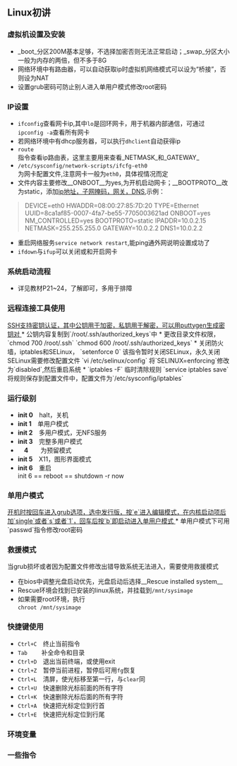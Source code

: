 ##  Linux初讲

### 虚拟机设置及安装
*	_boot_分区200M基本足够，不选择加密否则无法正常启动；_swap_分区大小一般为内存的两倍，但不多于8G
* 网络环境中有路由器，可以自动获取ip时虚拟机网络模式可以设为“桥接”，否则设为NAT
* 设置grub密码可防止别人进入单用户模式修改root密码

### IP设置
* `ifconfig`查看网卡ip,其中`lo`是回环网卡，用于机器内部通信，可通过`ipconfig -a`查看所有网卡
* 若网络环境中有dhcp服务器，可以执行`dhclient`自动获得ip
* `route`  
指令查看ip路由表，这里主要用来查看_NETMASK_和_GATEWAY_
* `/etc/sysconfig/network-scripts/ifcfg-eth0`  
为网卡配置文件,注意网卡一般为`eth0`，具体视情况而定
* 文件内容主要修改__ONBOOT__为yes,为开机启动网卡；__BOOTPROTO__改为static，添加<u>ip地址，子网掩码，网关，DNS</u>,示例：
> DEVICE=eth0
> HWADDR=08:00:27:85:7D:20
> TYPE=Ethernet
> UUID=8ca1af85-0007-4fa7-be55-7705003621ad
> ONBOOT=yes
> NM_CONTROLLED=yes
> BOOTPROTO=static
> IPADDR=10.0.2.15
> NETMASK=255.255.255.0
> GATEWAY=10.0.2.2
> DNS1=10.0.2.2  
*	重启网络服务`service network restart`,能ping通外网说明设置成功了
* `ifdown`与`ifup`可以关闭或和开启网卡

### 系统启动流程
*	详见教材P21~24，了解即可，多用于排障

### 远程连接工具使用
<u>
SSH支持密钥认证，其中公钥用于加密，私钥用于解密，可以用puttygen生成密钥对
</u>
*	公钥内容复制到`/root/.ssh/authorized_keys`中
* 更改目录文件权限，  
`chmod 700 /root/.ssh`  
`chmod 600 /root/.ssh/authorized_keys`
* 关闭防火墙，iptables和SELinux，  
`setenforce 0`  
该指令暂时关闭SELinux，永久关闭SELinux需要修改配置文件  
`vi /etc/selinux/config`  
将`SELINUX=enforcing`修改为`disabled`,然后重启系统
* `iptables -F`  
临时清除规则  
`service iptables save`  
将规则保存到配置文件中，配置文件为`/etc/sysconfig/iptables`

### 运行级别
* __init 0__　halt，关机
* __init 1__　单用户模式
* __init 2__　多用户模式，无NFS服务
* __init 3__　完整多用户模式
* 　__4__　　为预留模式
* __init 5__　X11，图形界面模式
* __init 6__　重启  
init 6  ==  reboot ==  shutdown -r now

### 单用户模式
<u>
开机时按回车进入grub选项，选中发行版，按`e`进入编辑模式，在内核启动项后加`single`或者`s`或者`1`，回车后按`b`即启动进入单用户模式
</u>
*
单用户模式下可用`passwd`指令修改root密码

### 救援模式
当grub损坏或者因为配置文件修改出错导致系统无法进入，需要使用救援模式
* 在bios中调整光盘启动优先，光盘启动后选择__Rescue installed system__
* Rescue环境会找到已安装的linux系统，并挂载到`/mnt/sysimage`
* 如果需要root环境，执行  
`chroot /mnt/sysimage`

### 快捷键使用
* `Ctrl+C`　终止当前指令
* `Tab`　　 补全命令和目录
* `Ctrl+D`　退出当前终端，或使用exit
* `Ctrl+Z`　暂停当前进程，暂停后可用`fg`恢复
* `Ctrl+L`　清屏，使光标移至第一行，与`clear`同
* `Ctrl+U`　快速删除光标前面的所有字符
* `Ctrl+K`　快速删除光标后面的所有字符
* `Ctrl+A`　快速把光标定位到行首
* `Ctrl+E`　快速把光标定位到行尾

### 环境变量

### 一些指令
